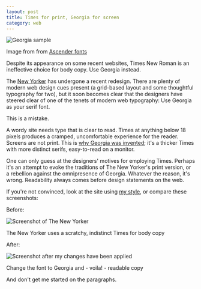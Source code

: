 ```yaml
---
layout: post
title: Times for print, Georgia for screen
category: web
---
```


<img src="http://www.ascenderfonts.com/af/images/art/ascender/Georgia-720x360.jpg" alt="Georgia sample">

<p class="figcaption">Image from from <a href="http://www.ascenderfonts.com/af/images/art/ascender/Georgia-720x360.jpg">Ascender fonts</a></p>

Despite its appearance on some recent websites, Times New Roman is an ineffective choice for body copy. Use Georgia instead.

The [New Yorker](http://newyorker.com) has undergone a recent redesign. There are plenty of modern web design cues present (a grid-based layout and some thoughtful typography for two), but it soon becomes clear that the designers have steered clear of one of the tenets of modern web typography: Use Georgia as your serif font.

This is a mistake.

A wordy site needs type that is clear to read. Times at anything below 18 pixels produces a cramped, uncomfortable experience for the reader. Screens are not print. This is [why Georgia was invented](http://www.will-harris.com/verdana-georgia.htm); it's a thicker Times with more distinct serifs, easy-to-read on a monitor.

One can only guess at the designers' motives for employing Times. Perhaps it's an attempt to evoke the traditions of The New Yorker's print version, or a rebellion against the omnipresence of Georgia. Whatever the reason, it's wrong. Readability always comes before design statements on the web.

If you're not convinced, look at the site using [my style](http://userstyles.org/styles/6815), or compare these screenshots:

Before:

<img src="http://farm3.static.flickr.com/2068/2475840215_b526132c42.jpg?v=0" alt="Screenshot of The New Yorker">

<p class="figcaption">The New Yorker uses a scratchy, indistinct Times for body copy</p>

After:

<img src="http://farm3.static.flickr.com/2351/2475840179_97b768394c.jpg?v=0" alt="Screenshot after my changes have been applied">

<p class="figcaption">Change the font to Georgia and - voila! - readable copy</p>

And don't get me started on the paragraphs.
